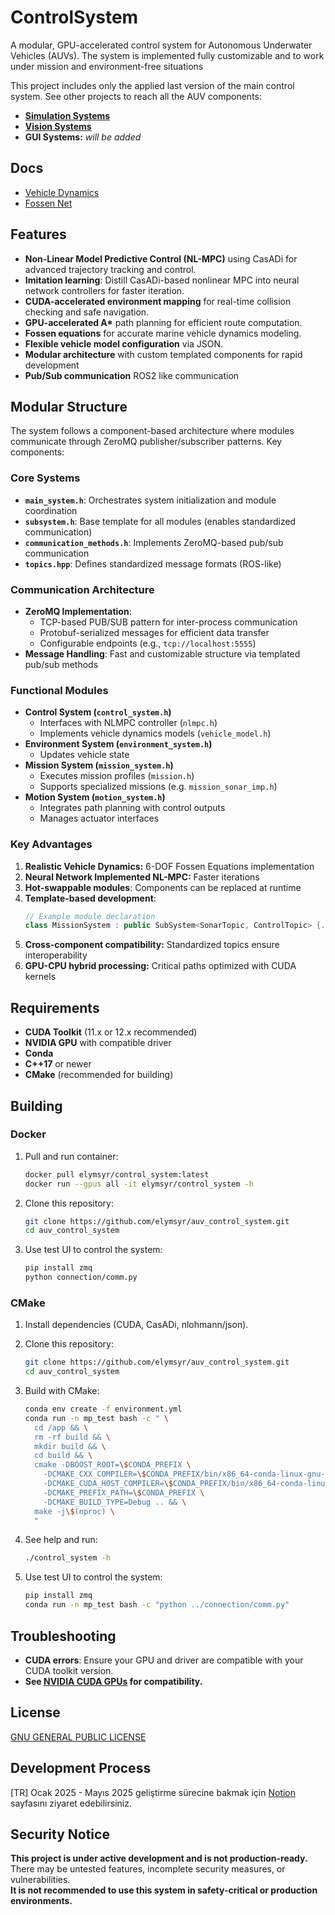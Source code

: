 # ControlSystem

A modular, GPU-accelerated control system for Autonomous Underwater Vehicles (AUVs). The system is implemented fully customizable and to work under mission and environment-free situations

This project includes only the applied last version of the main control system. See other projects to reach all the AUV components:

- [**Simulation Systems**](https://github.com/elymsyr/auv_simulation)
- [**Vision Systems**](https://github.com/elymsyr/auv_vision)
- **GUI Systems:** *will be added*

## Docs

- [Vehicle Dynamics](docs/DYNAMICS_README.md)
- [Fossen Net](docs/IMITATION_README.md)

## Features

- **Non-Linear Model Predictive Control (NL-MPC)** using CasADi for advanced trajectory tracking and control.
- **Imitation learning**: Distill CasADi-based nonlinear MPC into neural network controllers for faster iteration.
- **CUDA-accelerated environment mapping** for real-time collision checking and safe navigation.
- **GPU-accelerated A\*** path planning for efficient route computation.
- **Fossen equations** for accurate marine vehicle dynamics modeling.
- **Flexible vehicle model configuration** via JSON.
- **Modular architecture** with custom templated components for rapid development
- **Pub/Sub communication** ROS2 like communication

## Modular Structure

The system follows a component-based architecture where modules communicate through ZeroMQ publisher/subscriber patterns. Key components:

### Core Systems
- **`main_system.h`**: Orchestrates system initialization and module coordination
- **`subsystem.h`**: Base template for all modules (enables standardized communication)
- **`communication_methods.h`**: Implements ZeroMQ-based pub/sub communication
- **`topics.hpp`**: Defines standardized message formats (ROS-like)

### Communication Architecture
- **ZeroMQ Implementation**:
  - TCP-based PUB/SUB pattern for inter-process communication
  - Protobuf-serialized messages for efficient data transfer
  - Configurable endpoints (e.g., `tcp://localhost:5555`)
- **Message Handling**: Fast and customizable structure via templated pub/sub methods

### Functional Modules
- **Control System (`control_system.h`)**
  - Interfaces with NLMPC controller (`nlmpc.h`)
  - Implements vehicle dynamics models (`vehicle_model.h`)
- **Environment System (`environment_system.h`)**
  - Updates vehicle state
- **Mission System (`mission_system.h`)**
  - Executes mission profiles (`mission.h`)
  - Supports specialized missions (e.g. `mission_sonar_imp.h`)
- **Motion System (`motion_system.h`)**
  - Integrates path planning with control outputs
  - Manages actuator interfaces

### Key Advantages
1. **Realistic Vehicle Dynamics:** 6-DOF Fossen Equations implementation
2. **Neural Network Implemented NL-MPC:** Faster iterations
1. **Hot-swappable modules**: Components can be replaced at runtime
2. **Template-based development**: 
   ```cpp
   // Example module declaration
   class MissionSystem : public SubSystem<SonarTopic, ControlTopic> {...};
   ```
3. **Cross-component compatibility:** Standardized topics ensure interoperability
4. **GPU-CPU hybrid processing:** Critical paths optimized with CUDA kernels


## Requirements

- **CUDA Toolkit** (11.x or 12.x recommended)
- **NVIDIA GPU** with compatible driver
- **Conda**
- **C++17** or newer
- **CMake** (recommended for building)

## Building

### Docker

1. Pull and run container:
    ```sh
    docker pull elymsyr/control_system:latest
    docker run --gpus all -it elymsyr/control_system -h
    ```

2. Clone this repository:
    ```sh
    git clone https://github.com/elymsyr/auv_control_system.git
    cd auv_control_system
    ```

3. Use test UI to control the system:
    ```sh
    pip install zmq
    python connection/comm.py
    ```

### CMake

1. Install dependencies (CUDA, CasADi, nlohmann/json).
2. Clone this repository:
    ```sh
    git clone https://github.com/elymsyr/auv_control_system.git
    cd auv_control_system
    ```
3. Build with CMake:
    ```sh
    conda env create -f environment.yml
    conda run -n mp_test bash -c " \
      cd /app && \
      rm -rf build && \
      mkdir build && \
      cd build && \
      cmake -DBOOST_ROOT=\$CONDA_PREFIX \
        -DCMAKE_CXX_COMPILER=\$CONDA_PREFIX/bin/x86_64-conda-linux-gnu-g++ \
        -DCMAKE_CUDA_HOST_COMPILER=\$CONDA_PREFIX/bin/x86_64-conda-linux-gnu-gcc \
        -DCMAKE_PREFIX_PATH=\$CONDA_PREFIX \
        -DCMAKE_BUILD_TYPE=Debug .. && \
      make -j\$(nproc) \
      "
    ```

4. See help and run:
    ```sh
    ./control_system -h
    ```

5. Use test UI to control the system:
    ```sh
    pip install zmq
    conda run -n mp_test bash -c "python ../connection/comm.py"
    ```

## Troubleshooting

- **CUDA errors**: Ensure your GPU and driver are compatible with your CUDA toolkit version.
- **See [NVIDIA CUDA GPUs](https://developer.nvidia.com/cuda-gpus) for compatibility.**

## License
[GNU GENERAL PUBLIC LICENSE](LICENSE)

## Development Process

[TR] Ocak 2025 - Mayıs 2025 geliştirme sürecine bakmak için [Notion](https://peridot-slash-ceb.notion.site/Sualt-Arac-Yaz-l-m-Tak-m-1d34a7fa163f8126b44fc97fc5dc5710) sayfasını ziyaret edebilirsiniz.

## Security Notice

**This project is under active development and is not production-ready.**  
There may be untested features, incomplete security measures, or vulnerabilities.  
**It is not recommended to use this system in safety-critical or production environments.**
